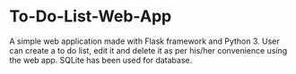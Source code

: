 # To-Do-List-Web-App
A simple web application made with Flask framework and Python 3. User can create a to do list, edit it and delete it as per his/her convenience using the web app. SQLite has been used for database.
